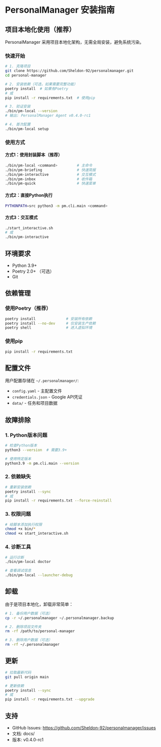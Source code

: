 # PersonalManager 安装指南

## 项目本地化使用（推荐）

PersonalManager 采用项目本地化架构，无需全局安装，避免系统污染。

### 快速开始

```bash
# 1. 克隆项目
git clone https://github.com/Sheldon-92/personalmanager.git
cd personal-manager

# 2. 安装依赖（可选，如果需要完整功能）
poetry install  # 如果有Poetry
# 或
pip install -r requirements.txt  # 使用pip

# 3. 验证安装
./bin/pm-local --version
# 输出: PersonalManager Agent v0.4.0-rc1

# 4. 首次配置
./bin/pm-local setup
```

### 使用方式

#### 方式1：使用封装脚本（推荐）
```bash
./bin/pm-local <command>         # 主命令
./bin/pm-briefing                # 快速简报
./bin/pm-interactive             # 交互模式
./bin/pm-inbox                   # 收件箱
./bin/pm-quick                   # 快速菜单
```

#### 方式2：直接Python执行
```bash
PYTHONPATH=src python3 -m pm.cli.main <command>
```

#### 方式3：交互模式
```bash
./start_interactive.sh
# 或
./bin/pm-interactive
```

## 环境要求

- Python 3.9+
- Poetry 2.0+ （可选）
- Git

## 依赖管理

### 使用Poetry（推荐）
```bash
poetry install              # 安装所有依赖
poetry install --no-dev     # 仅安装生产依赖
poetry shell                # 进入虚拟环境
```

### 使用pip
```bash
pip install -r requirements.txt
```

## 配置文件

用户配置存储在 `~/.personalmanager/`:
- `config.yaml` - 主配置文件
- `credentials.json` - Google API凭证
- `data/` - 任务和项目数据

## 故障排除

### 1. Python版本问题
```bash
# 检查Python版本
python3 --version  # 需要3.9+

# 使用特定版本
python3.9 -m pm.cli.main --version
```

### 2. 依赖缺失
```bash
# 重新安装依赖
poetry install --sync
# 或
pip install -r requirements.txt --force-reinstall
```

### 3. 权限问题
```bash
# 给脚本添加执行权限
chmod +x bin/*
chmod +x start_interactive.sh
```

### 4. 诊断工具
```bash
# 运行诊断
./bin/pm-local doctor

# 查看调试信息
./bin/pm-local --launcher-debug
```

## 卸载

由于是项目本地化，卸载非常简单：

```bash
# 1. 备份用户数据（可选）
cp -r ~/.personalmanager ~/.personalmanager.backup

# 2. 删除项目文件夹
rm -rf /path/to/personal-manager

# 3. 删除用户数据（可选）
rm -rf ~/.personalmanager
```

## 更新

```bash
# 拉取最新代码
git pull origin main

# 更新依赖
poetry install --sync
# 或
pip install -r requirements.txt --upgrade
```

## 支持

- GitHub Issues: https://github.com/Sheldon-92/personalmanager/issues
- 文档: docs/
- 版本: v0.4.0-rc1